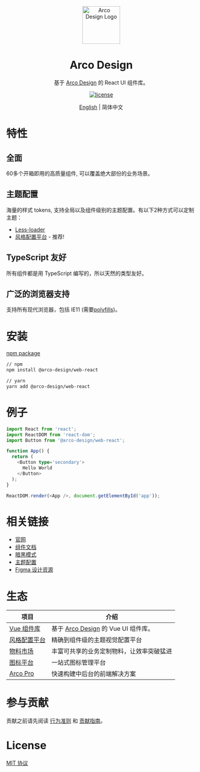 <div align="center">
  <a href="https://arco.design" target="_blank">
    <img alt="Arco Design Logo" width="100" src="https://avatars.githubusercontent.com/u/64576149?s=200&v=4"/>
  </a>
</div>

<div align="center">
  <h1>Arco Design</h1>
</div>

<div align="center">

基于 [Arco Design](https://arco.design/) 的 React UI 组件库。

[![license](https://img.shields.io/badge/license-MIT-blue.svg)](https://github.com/arco-design/arco-design/blob/main/LICENSE)

</div>

<div align="center">

[English](./README.md) | 简体中文

</div>

# 特性

## 全面

60多个开箱即用的高质量组件, 可以覆盖绝大部份的业务场景。

## 主题配置

海量的样式 tokens, 支持全局以及组件级别的主题配置。有以下2种方式可以定制主题：

* [Less-loader](https://arco.design/react/docs/theme)
* [风格配置平台](https://arco.design/themes) - 推荐!

## TypeScript 友好

所有组件都是用 TypeScript 编写的，所以天然的类型友好。

## 广泛的浏览器支持

支持所有现代浏览器，包括 IE11 (需要[polyfills](https://stackoverflow.com/questions/57020976/polyfills-in-2019-for-ie11))。

# 安装

[npm package](https://www.npmjs.com/package/@arco-design/web-react)

```bash
// npm
npm install @arco-design/web-react

// yarn
yarn add @arco-design/web-react
```

# 例子

```typescript
import React from 'react';
import ReactDOM from 'react-dom';
import Button from '@arco-design/web-react';

function App() {
  return (
    <Button type='secondary'>
      Hello World
    </Button>
  );
}

ReactDOM.render(<App />, document.getElementById('app'));
```

# 相关链接

* [官网](https://arco.design/)
* [组件文档](https://arco.design/react/components/overview)
* [暗黑模式](https://arco.design/react/docs/dark)
* [主题配置](https://arco.design/react/docs/theme)
* [Figma 设计资源](https://www.figma.com/file/M66cTiLXHa4SVyZIlfY5Pb/arco-Design-System?node-id=8253%3A44145)

# 生态

| 项目               | 介绍                                             |
| --------------------- | ------------------------------------------------------- |
| [Vue 组件库] | 基于 [Arco Design](https://arco.design/) 的 Vue UI 组件库。 |
| [风格配置平台] | 精确到组件级的主题视觉配置平台 |
| [物料市场] | 丰富可共享的业务定制物料，让效率突破猛进 |
| [图标平台] | 一站式图标管理平台 |
| [Arco Pro] | 快速构建中后台的前端解决方案 |

[Vue 组件库]: https://arco.design/vue/docs/start
[风格配置平台]: https://arco.design/themes
[物料市场]: https://arco.design/material
[图标平台]: https://arco.design/iconbox
[Arco Pro]: https://arco.design/pro/

# 参与贡献

贡献之前请先阅读 [行为准则](./CODE_OF_CONDUCT.md) 和 [贡献指南](./CONTRIBUTING.zh-CN.md)。

# License

[MIT 协议](./LICENSE)
